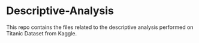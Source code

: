 # Descriptive-Analysis
This repo contains the files related to the descriptive analysis performed on Titanic Dataset from Kaggle.
